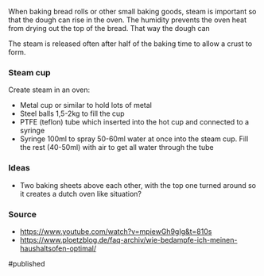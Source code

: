 When baking bread rolls or other small baking goods, steam is important so that the dough can rise in the oven. The humidity prevents the oven heat from drying out the top of the bread. That way the dough can 

The steam is released often after half of the baking time to allow a crust to form.

### Steam cup  
Create steam in an oven:
- Metal cup or similar to hold lots of metal
- Steel balls 1,5-2kg to fill the cup
- PTFE (teflon) tube which inserted into the hot cup and connected to a syringe   
- Syringe 100ml to spray 50-60ml water at once into the steam cup. Fill the rest (40-50ml) with air to get all water through the tube

### Ideas
- Two baking sheets above each other, with the top one turned around so it creates a dutch oven like situation?

### Source
- https://www.youtube.com/watch?v=mpiewGh9gIg&t=810s
- https://www.ploetzblog.de/faq-archiv/wie-bedampfe-ich-meinen-haushaltsofen-optimal/
    
#published
